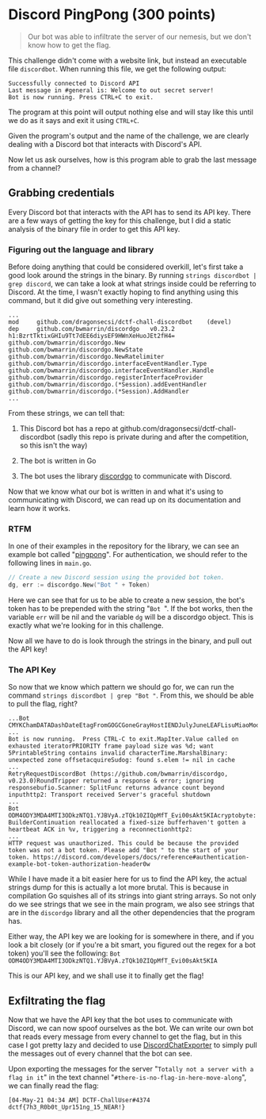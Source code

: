 # Discord PingPong (300 points)

> Our bot was able to infiltrate the server of our nemesis, but we don't know how to get the flag.

This challenge didn't come with a website link, but instead an executable file `discordbot`. When running this file, we get the following output:

```
Successfully connected to Discord API
Last message in #general is: Welcome to out secret server!
Bot is now running. Press CTRL+C to exit.
```

The program at this point will output nothing else and will stay like this until we do as it says and exit it using `CTRL+C`.

Given the program's output and the name of the challenge, we are clearly dealing with a Discord bot that interacts with Discord's API.

Now let us ask ourselves, how is this program able to grab the last message from a channel?

## Grabbing credentials

Every Discord bot that interacts with the API has to send its API key. There are a few ways of getting the key for this challenge, but I did a static analysis of the binary file in order to get this API key.

### Figuring out the language and library

Before doing anything that could be considered overkill, let's first take a good look around the strings in the binary. By running `strings discordbot | grep discord`, we can take a look at what strings inside could be referring to Discord. At the time, I wasn't exactly hoping to find anything using this command, but it did give out something very interesting.

```
...
mod     github.com/dragonsecsi/dctf-chall-discordbot    (devel)
dep     github.com/bwmarrin/discordgo   v0.23.2 h1:BzrtTktixGHIu9Tt7dEE6diysEF9HWnXeHuoJEt2fH4=
github.com/bwmarrin/discordgo.New
github.com/bwmarrin/discordgo.NewState
github.com/bwmarrin/discordgo.NewRatelimiter
github.com/bwmarrin/discordgo.interfaceEventHandler.Type
github.com/bwmarrin/discordgo.interfaceEventHandler.Handle
github.com/bwmarrin/discordgo.registerInterfaceProvider
github.com/bwmarrin/discordgo.(*Session).addEventHandler
github.com/bwmarrin/discordgo.(*Session).AddHandler
...
```

From these strings, we can tell that:

  1. This Discord bot has a repo at github.com/dragonsecsi/dctf-chall-discordbot (sadly this repo is private during and after the competition, so this isn't the way)

  2. The bot is written in Go
  
  3. The bot uses the library [discordgo](https://github.com/bwmarrin/discordgo) to communicate with Discord.

Now that we know what our bot is written in and what it's using to communicating with Discord, we can read up on its documentation and learn how it works.

### RTFM

In one of their examples in the repository for the library, we can see an example bot called "[pingpong](https://github.com/bwmarrin/discordgo/blob/master/examples/pingpong/main.go)". For authentication, we should refer to the following lines in `main.go`.

```go
// Create a new Discord session using the provided bot token.
dg, err := discordgo.New("Bot " + Token)
```

Here we can see that for us to be able to create a new session, the bot's token has to be prepended with the string "`Bot `". If the bot works, then the variable `err` will be nil and the variable `dg` will be a discordgo object. This is exactly what we're looking for in this challenge.

Now all we have to do is look through the strings in the binary, and pull out the API key!

### The API Key

So now that we know which pattern we should go for, we can run the command `strings discordbot | grep "Bot "`. From this, we should be able to pull the flag, right?

```
...Bot CMYKChamDATADashDateEtagFromGOGCGoneGrayHostIENDJulyJuneLEAFLisuMiaoModiNameNewaPINGPOSTRGBAThaiType\u00
...
Bot is now running.  Press CTRL-C to exit.MapIter.Value called on exhausted iteratorPRIORITY frame payload size was %d; want 5PrintableString contains invalid characterTime.MarshalBinary: unexpected zone offsetacquireSudog: found s.elem != nil in cache
...
RetryRequestDiscordBot (https://github.com/bwmarrin/discordgo, v0.23.0)RoundTripper returned a response & error; ignoring responsebufio.Scanner: SplitFunc returns advance count beyond inputhttp2: Transport received Server's graceful shutdown
...
Bot ODM4ODY3MDA4MTI3ODkzNTQ1.YJBVyA.zTQk10ZIQpMfT_Evi00sAkt5KIAcryptobyte: BuilderContinuation reallocated a fixed-size bufferhaven't gotten a heartbeat ACK in %v, triggering a reconnectionhttp2:
...
HTTP request was unauthorized. This could be because the provided token was not a bot token. Please add "Bot " to the start of your token. https://discord.com/developers/docs/reference#authentication-example-bot-token-authorization-header0w
```

While I have made it a bit easier here for us to find the API key, the actual strings dump for this is actually a lot more brutal. This is because in compilation Go squishes all of its strings into giant string arrays. So not only do we see strings that we see in the main program, we also see strings that are in the `discordgo` library and all the other dependencies that the program has.

Either way, the API key we are looking for is somewhere in there, and if you look a bit closely (or if you're a bit smart, you figured out the regex for a bot token) you'll see the following: `Bot ODM4ODY3MDA4MTI3ODkzNTQ1.YJBVyA.zTQk10ZIQpMfT_Evi00sAkt5KIA`

This is our API key, and we shall use it to finally get the flag!

## Exfiltrating the flag

Now that we have the API key that the bot uses to communicate with Discord, we can now spoof ourselves as the bot. We can write our own bot that reads every message from every channel to get the flag, but in this case I got pretty lazy and decided to use [DiscordChatExporter](https://github.com/Tyrrrz/DiscordChatExporter) to simply pull the messages out of every channel that the bot can see.

Upon exporting the messages for the server "`Totally not a server with a flag in it`" in the text channel "`#there-is-no-flag-in-here-move-along`", we can finally read the flag:

```
[04-May-21 04:34 AM] DCTF-ChallUser#4374
dctf{7h3_R0b0t_Upr151ng_15_NEAR!}
```
